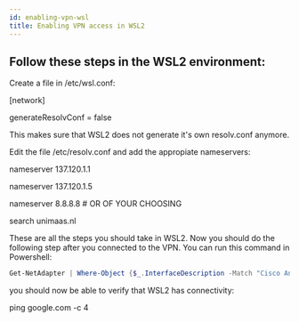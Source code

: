 ```yaml
---
id: enabling-vpn-wsl
title: Enabling VPN access in WSL2
---
```

## Follow these steps in the WSL2 environment:
 
Create a file in /etc/wsl.conf:

[network]

generateResolvConf = false

This makes sure that WSL2 does not generate it's own resolv.conf anymore.


Edit the file /etc/resolv.conf and add the appropiate nameservers:

nameserver 137.120.1.1

nameserver 137.120.1.5

nameserver 8.8.8.8 # OR OF YOUR CHOOSING

search unimaas.nl

These are all the steps you should take in WSL2. Now you should do the following step after you connected to the VPN.
You can run this command in Powershell:

```Powershell
Get-NetAdapter | Where-Object {$_.InterfaceDescription -Match "Cisco AnyConnect"} | Set-NetIPInterface -InterfaceMetric 6000

```

you should now be able to verify that WSL2 has connectivity:

ping google.com -c 4
